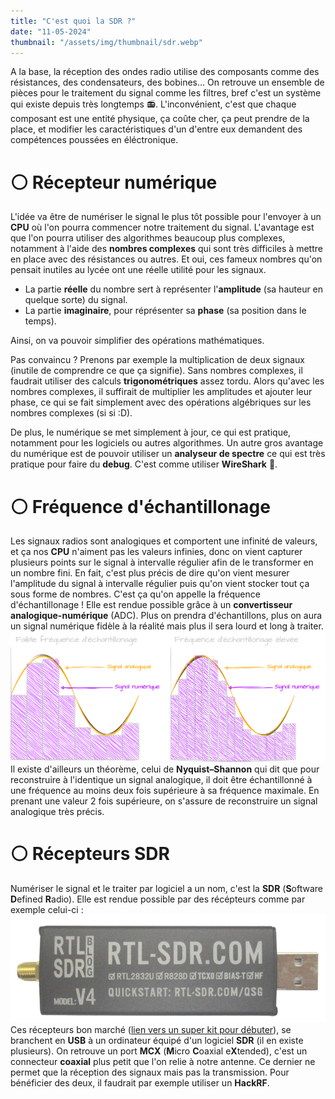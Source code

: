 ```yaml
---
title: "C'est quoi la SDR ?"
date: "11-05-2024"
thumbnail: "/assets/img/thumbnail/sdr.webp"
---
```

A la base, la réception des ondes radio utilise des composants comme des résistances, des condensateurs, des bobines... On retrouve un ensemble de pièces pour le traitement du signal comme les filtres, bref c'est un système qui existe depuis très longtemps 📻.
L'inconvénient, c'est que chaque composant est une entité physique, ça coûte cher, ça peut prendre de la place, et modifier les caractéristiques d'un d'entre eux demandent des compétences poussées en éléctronique.  
# ⚪️ Récepteur numérique 
L'idée va être de numériser le signal le plus tôt possible pour l'envoyer à un **CPU** où l'on pourra commencer notre traitement du signal. L'avantage est que l'on pourra utiliser des algorithmes beaucoup plus complexes, notamment à l'aide des **nombres complexes** qui sont très difficiles à mettre en place avec des résistances ou autres. 
Et oui, ces fameux nombres qu'on pensait inutiles au lycée ont une réelle utilité pour les signaux. 
- La partie **réelle** du nombre sert à représenter l'**amplitude** (sa hauteur en quelque sorte) du signal.
- La partie **imaginaire**, pour réprésenter sa **phase** (sa position dans le temps). 

Ainsi, on va pouvoir simplifier des opérations mathématiques. 

Pas convaincu ? Prenons par exemple la multiplication de deux signaux (inutile de comprendre ce que ça signifie). 
Sans nombres complexes, il faudrait utiliser des calculs **trigonométriques** assez tordu. 
Alors qu'avec les nombres complexes, il suffirait de multiplier les amplitudes et ajouter leur phase, ce qui se fait simplement avec des opérations algébriques sur les nombres complexes (si si :D). 

De plus, le numérique se met simplement à jour, ce qui est pratique, notamment pour les logiciels ou autres algorithmes. 
Un autre gros avantage du numérique est de pouvoir utiliser un **analyseur de spectre** ce qui est très pratique pour faire du **debug**. C'est comme utiliser **WireShark** 🦈. 
# ⚪️ Fréquence d'échantillonage
Les signaux radios sont analogiques et comportent une infinité de valeurs, et ça nos **CPU** n'aiment pas les valeurs infinies, donc on vient capturer plusieurs points sur le signal à intervalle régulier afin de le transformer en un nombre fini. En fait, c'est plus précis de dire qu'on vient mesurer l'amplitude du signal à intervalle régulier puis qu'on vient stocker tout ça sous forme de nombres. C'est ça qu'on appelle la fréquence d'échantillonage ! 
Elle est rendue possible grâce à un **convertisseur analogique-numérique** (ADC). 
Plus on prendra d'échantillons, plus on aura un signal numérique fidèle à la réalité mais plus il sera lourd et long à traiter.
![image](../../../assets/img/pages/radio/sdr/whatis_sdr/sdr1.svg)
Il existe d'ailleurs un théorème, celui de **Nyquist–Shannon** qui dit que pour reconstruire à l'identique un signal analogique,  il doit être échantillonné à une fréquence au moins deux fois supérieure à sa fréquence maximale. En prenant une valeur 2 fois supérieure, on s'assure de reconstruire un signal analogique très précis. 
# ⚪️ Récepteurs SDR 
Numériser le signal et le traiter par logiciel a un nom, c'est la **SDR** (**S**oftware **D**efined **R**adio). Elle est rendue possible par des récépteurs comme par exemple celui-ci : 
![image](../../../assets/img/pages/radio/sdr/whatis_sdr/sdr2.png)
Ces récepteurs bon marché ([lien vers un super kit pour débuter](https://fr.aliexpress.com/item/1005005952566458.html?spm=a2g0o.productlist.main.5.73d9dbXPdbXPEG&algo_pvid=525e2d1d-0980-4b25-9e4f-38905fefd577&algo_exp_id=525e2d1d-0980-4b25-9e4f-38905fefd577-2&pdp_npi=4%40dis%21EUR%2148.30%2148.30%21%21%2151.30%2151.30%21%4021059dbe17169245427093658e3802%2112000035000699472%21sea%21FR%214844539949%21&curPageLogUid=JaGxsn71xaP6&utparam-url=scene%3Asearch%7Cquery_from%3A)), se branchent en **USB** à un ordinateur équipé d'un logiciel **SDR** (il en existe plusieurs). On retrouve un port **MCX** (**M**icro **C**oaxial e**X**tended), c'est un connecteur **coaxial** plus petit que l'on relie à notre antenne. Ce dernier ne permet que la réception des signaux mais pas la transmission. Pour bénéficier des deux, il faudrait par exemple utiliser un **HackRF**. 
